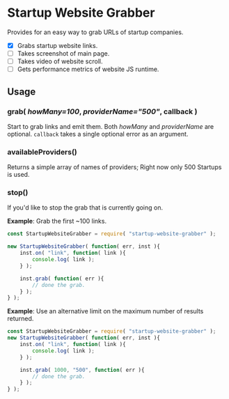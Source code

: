 # Startup Website Grabber

Provides for an easy way to grab URLs of startup companies. 

 - [x] Grabs startup website links.
 - [ ] Takes screenshot of main page.
 - [ ] Takes video of website scroll.
 - [ ] Gets performance metrics of website JS runtime.

## Usage

### grab( *howMany=100*, *providerName="500"*, callback )
Start to grab links and emit them. Both *howMany* and *providerName* are optional. `callback` takes a single optional error as an argument.

### availableProviders()
Returns a simple array of names of providers; Right now only 500 Startups is used.

### stop()
If you'd like to stop the grab that is currently going on.

**Example**: Grab the first ~100 links.
```js
const StartupWebsiteGrabber = require( "startup-website-grabber" );

new StartupWebsiteGrabber( function( err, inst ){
	inst.on( "link", function( link ){
		console.log( link );
	} );

	inst.grab( function( err ){
		// done the grab.
	} );
} );
```

**Example**: Use an alternative limit on the maximum number of results returned.
```js
const StartupWebsiteGrabber = require( "startup-website-grabber" );
new StartupWebsiteGrabber( function( err, inst ){
	inst.on( "link", function( link ){
		console.log( link );
	} );

	inst.grab( 1000, "500", function( err ){
		// done the grab.
	} );
} );
```
